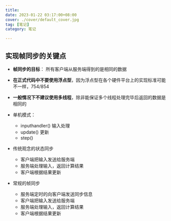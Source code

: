 ```yaml
---
title: 
date: 2023-01-22 03:17:00+08:00
cover: ./cover/default_cover.jpg
tag: [笔记]
category: 笔记

---
```


## 实现帧同步的关键点

- **帧同步的目标**： 所有客户端从服务端得到的是相同的数据
- **在正式代码中不要使用浮点型**，因为浮点型在各个硬件平台上的实现标准可能不一样，754/854
- **一般情况下不建议使用多线程**，除非能保证多个线程处理完毕后返回的数据是相同的

- 单机模式：
  - inputhandler() 输入处理
  - update() 更新
  - step()
- 传统观念的状态同步
  - 客户端把输入发送给服务端
  - 服务端处理输入，返回计算结果
  - 客户端根据结果更新
- 常规的帧同步
  - 服务端定时的向客户端发送同步信息
  - 客户端把输入发送给服务端
  - 服务端处理输入，返回计算结果
  - 客户端根据结果更新

<style>
    gold{
        color:black;
        background-color:gold;
    }
    green{
        color:white;
        background-color:green;
    }
    warn{
        color:white;
        background-color:red;
    }
</style>
